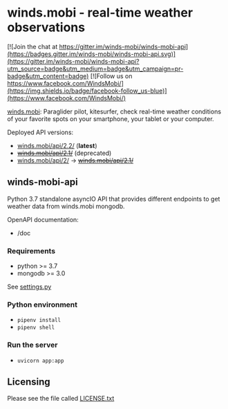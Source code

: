winds.mobi - real-time weather observations
===========================================

[![Join the chat at https://gitter.im/winds-mobi/winds-mobi-api](https://badges.gitter.im/winds-mobi/winds-mobi-api.svg)](https://gitter.im/winds-mobi/winds-mobi-api?utm_source=badge&utm_medium=badge&utm_campaign=pr-badge&utm_content=badge)
[![Follow us on https://www.facebook.com/WindsMobi/](https://img.shields.io/badge/facebook-follow_us-blue)](https://www.facebook.com/WindsMobi/)

[winds.mobi](http://winds.mobi): Paraglider pilot, kitesurfer, check real-time weather conditions of your favorite spots
on your smartphone, your tablet or your computer.

Deployed API versions:
- [winds.mobi/api/2.2/](https://winds.mobi/api/2.2/doc) (**latest**)
- ~~[winds.mobi/api/2.1/](https://winds.mobi/api/2.1/doc)~~ (deprecated)
- [winds.mobi/api/2/](https://winds.mobi/api/2/doc) -> ~~[winds.mobi/api/2.1/](https://winds.mobi/api/2.1/doc)~~

winds-mobi-api
--------------------

Python 3.7 standalone asyncIO API that provides different endpoints to get weather data from winds.mobi mongodb.

OpenAPI documentation:
- /doc

### Requirements

- python >= 3.7
- mongodb >= 3.0

See [settings.py](https://github.com/winds-mobi/winds-mobi-api/blob/master/settings.py)

### Python environment

- `pipenv install`
- `pipenv shell`

### Run the server

- `uvicorn app:app`

Licensing
---------

Please see the file called [LICENSE.txt](https://github.com/winds-mobi/winds-mobi-api/blob/master/LICENSE.txt)
